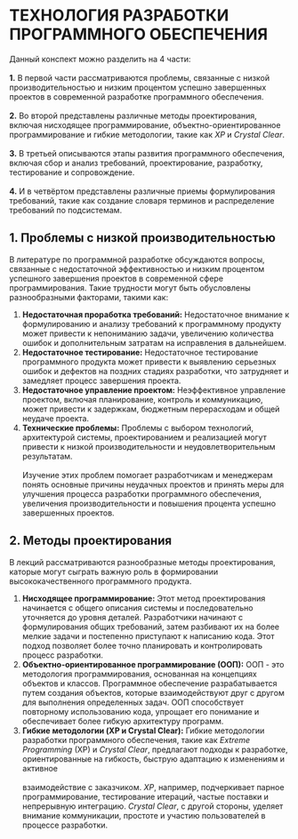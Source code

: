 # ТЕХНОЛОГИЯ РАЗРАБОТКИ ПРОГРАММНОГО ОБЕСПЕЧЕНИЯ
Данный конспект можно разделить на 4 части:\
\
**1.** В первой части рассматриваются проблемы, связанные с низкой производительностью и низким процентом успешно завершенных проектов в современной разработке программного обеспечения.\
\
**2.** Во второй представлены различные методы проектирования, включая нисходящее программирование, объектно-ориентированное программирование и гибкие методологии, такие как _XP_ и _Crystal Clear_.\
\
**3.** В третьей описываются этапы развития программного обеспечения, включая сбор и анализ требований, проектирование, разработку, тестирование и сопровождение.\
\
**4.** И в четвёртом представлены различные приемы формулирования требований, такие как создание словаря терминов и распределение требований по подсистемам.
## 1. Проблемы с низкой производительностью
В литературе по программной разработке обсуждаются вопросы, связанные с недостаточной эффективностью и низким процентом успешного завершения проектов в современной сфере программирования. Такие трудности могут быть обусловлены разнообразными факторами, такими как:
1. **Недостаточная проработка требований:** Недостаточное внимание к формулированию и анализу требований к программному продукту может привести к непониманию задачи, увеличению количества ошибок и дополнительным затратам на исправления в дальнейшем.
2. **Недостаточное тестирование:** Недостаточное тестирование программного продукта может привести к выявлению серьезных ошибок и дефектов на поздних стадиях разработки, что затрудняет и замедляет процесс завершения проекта.
3. **Недостаточное управление проектом:** Неэффективное управление проектом, включая планирование, контроль и коммуникацию, может привести к задержкам, бюджетным перерасходам и общей неудаче проекта.
4. **Технические проблемы:** Проблемы с выбором технологий, архитектурой системы, проектированием и реализацией могут привести к низкой производительности и неудовлетворительным результатам.\
\
Изучение этих проблем помогает разработчикам и менеджерам понять основные причины неудачных проектов и принять меры для улучшения процесса разработки программного обеспечения, увеличения производительности и повышения процента успешно завершенных проектов.
## 2. Методы проектирования
В лекций рассматриваются разнообразные методы проектирования, каторые могут сыграть важную роль в формировании высококачественного программного продукта.
1. **Нисходящее программирование:** Этот метод проектирования начинается с общего описания системы и последовательно уточняется до уровня деталей. Разработчики начинают с формулирования общих требований, затем разбивают их на более мелкие задачи и постепенно приступают к написанию кода. Этот подход позволяет более точно планировать и контролировать процесс разработки.
2. **Объектно-ориентированное программирование (ООП):** ООП - это методология программирования, основанная на концепциях объектов и классов. Программное обеспечение разрабатывается путем создания объектов, которые взаимодействуют друг с другом для выполнения определенных задач. ООП способствует повторному использованию кода, упрощает его понимание и обеспечивает более гибкую архитектуру программ.
3. **Гибкие методологии (XP и Crystal Clear):** Гибкие методологии разработки программного обеспечения, такие как _Extreme Programming_ (XP) и _Crystal Clear_, предлагают подходы к разработке, ориентированные на гибкость, быструю адаптацию к изменениям и активное \
\
взаимодействие с заказчиком. _XP_, например, подчеркивает парное программирование, тестирование итераций, частые поставки и непрерывную интеграцию. _Crystal Clear_, с другой стороны, уделяет внимание коммуникации, простоте и участию пользователей в процессе разработки.
